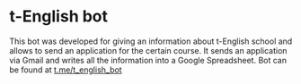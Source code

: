 # t-English bot


This bot was developed for giving an information about t-English school and allows to send an application for the certain course.
It sends an application via Gmail and writes all the information into a Google Spreadsheet.
Bot can be found at [t.me/t_english_bot](https://t.me/t_english_bot)